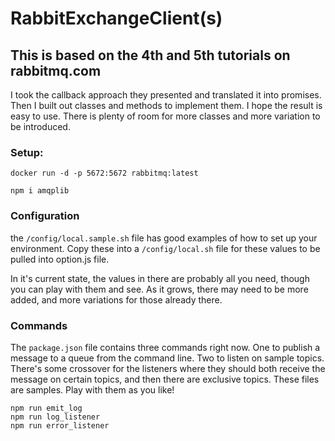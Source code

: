 # RabbitExchangeClient(s)

## This is based on the 4th and 5th tutorials on rabbitmq.com
I took the callback approach they presented and translated it into promises.  Then I built out classes and methods to implement them.  I hope the result is easy to use.  There is plenty of room for more classes and more variation to be introduced.

### Setup:
```
docker run -d -p 5672:5672 rabbitmq:latest
```
```
npm i amqplib
```
### Configuration
the `/config/local.sample.sh` file has good examples of how to set up your environment.  Copy these into a `/config/local.sh` file for these values to be pulled into option.js file.

In it's current state, the values in there are probably all you need, though you can play with them and see.  As it grows, there may need to be more added, and more variations for those already there.

### Commands
The `package.json` file contains three commands right now.  One to publish a message to a queue from the command line.  Two to listen on sample topics.  There's some crossover for the listeners where they should both receive the message on certain topics, and then there are exclusive topics.  These files are samples.  Play with them as you like!
```
npm run emit_log
npm run log_listener
npm run error_listener
```
